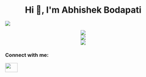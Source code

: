 <!---![picture](https://github.com/abhishek-bodapati/abhishek-bodapati/blob/main/dino_game.gif)--->
<h1 align="center">Hi 👋, I'm Abhishek Bodapati</h1>
<img src="https://camo.githubusercontent.com/a53cf6aa4f509b8899f2250072f500f09fd07493/68747470733a2f2f6b6f6d617265762e636f6d2f67687076632f3f757365726e616d653d68617273686373706572" data-canonical-src="https://komarev.com/ghpvc/?username=abhishek-bodapati" style="max-width:100%;">

<!--
**abhishek-bodapati/abhishek-bodapati** is a ✨ _special_ ✨ repository because its `README.md` (this file) appears on your GitHub profile.

Here are some ideas to get you started:

- 🔭 I’m currently working on ...
- 🌱 I’m currently learning ...
- 👯 I’m looking to collaborate on ...
- 🤔 I’m looking for help with ...
- 💬 Ask me about ...
- 📫 How to reach me: ...
- 😄 Pronouns: ...
- ⚡ Fun fact: ...
-->
<p align="center">
  <img src="https://github-readme-stats-abhishek-bodapati.vercel.app/api?username=abhishek-bodapati&layout=compact&theme=graywhite&show_icons=true&locale=en">
  <br>
  <img src="https://github-readme-stats-ashy-tau.vercel.app/api/top-langs/?username=abhishek-bodapati&theme=graywhite&layout=compact">
  <br>
  <img src="https://github-readme-streak-stats.herokuapp.com/?user=abhishek-bodapati">
</p>


<h3 align="left">Connect with me:</h3>
<a href="https://www.linkedin.com/in/abhishekbodapati/" target="blank"><img align="center" src="https://cdn.jsdelivr.net/npm/simple-icons@3.0.1/icons/linkedin.svg" height="30" width="40" /></a>
